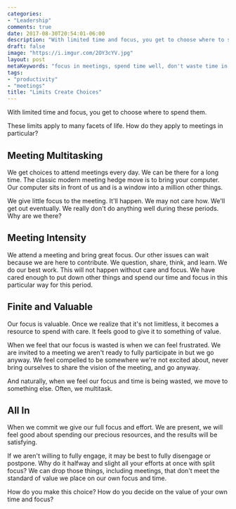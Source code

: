 ```yaml
---
categories:
- "Leadership"
comments: true
date: 2017-08-30T20:54:01-06:00
description: "With limited time and focus, you get to choose where to spend them."
draft: false
image: "https://i.imgur.com/2OY3cYV.jpg"
layout: post
metaKeywords: "focus in meetings, spend time well, don't waste time in meetings, all in"
tags:
- "productivity"
- "meetings"
title: "Limits Create Choices"
---
```


With limited time and focus, you get to choose where to spend them.

<!--more-->

These limits apply to many facets of life.  How do they apply to meetings in particular?

## Meeting Multitasking

We get choices to attend meetings every day.  We can be there for a long time.  The classic modern meeting hedge move is to bring your computer.  Our computer sits in front of us and is a window into a million other things.  

We give little focus to the meeting.  It'll happen.  We may not care how.  We'll get out eventually.  We really don't do anything well during these periods.  Why are we there?

## Meeting Intensity

We attend a meeting and bring great focus.  Our other issues can wait because we are here to contribute.  We question, share, think, and learn.  We do our best work.  This will not happen without care and focus.  We have cared enough to put down other things and spend our time and focus in this particular way for this period.

## Finite and Valuable 

Our focus is valuable.  Once we realize that it's not limitless, it becomes a resource to spend with care.  It feels good to give it to something of value.

When we feel that our focus is wasted is when we can feel frustrated.  We are invited to a meeting we aren't ready to fully participate in but we go anyway.  We feel compelled to be somewhere we're not excited about, never bring ourselves to share the vision of the meeting, and go anyway.  

And naturally, when we feel our focus and time is being wasted, we move to something else.  Often, we multitask.

## All In

When we commit we give our full focus and effort.  We are present, we will feel good about spending our precious resources, and the results will be satisfying.

If we aren't willing to fully engage, it may be best to fully disengage or postpone.  Why do it halfway and slight all your efforts at once with split focus?  We can drop those things, including meetings, that don't meet the standard of value we place on our own focus and time.

How do you make this choice?  How do you decide on the value of your own time and focus?
